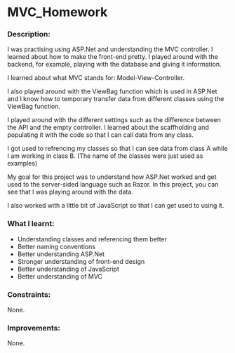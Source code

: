 # MVC_Homework

### Description:

I was practising using ASP.Net and understanding the MVC controller. I learned about how to make the front-end pretty. I played around with the backend, for example, playing with the database and giving it information.

I learned about what MVC stands for: Model-View-Controller.

I also played around with the ViewBag function which is used in ASP.Net and I know how to temporary transfer data from different classes using the ViewBag function.

I played around with the different settings such as the difference between the API and the empty controller. I learned about the scaffholding and populating it with the code so that I can call data from any class.

I got used to refrencing my classes so that I can see data from class A while I am working in class B. (The name of the classes were just used as examples) 

My goal for this project was to understand how ASP.Net worked and get used to the server-sided language such as Razor. In this project, you can see that I was playing around with the data.

I also worked with a little bit of JavaScript so that I can get used to using it.


### What I learnt:
- Understanding classes and referencing them better
- Better naming conventions
- Better understanding ASP.Net
- Stronger understanding of front-end design
- Better understanding of JavaScript
- Better understanding of MVC

### Constraints:

None.

### Improvements:

None.

